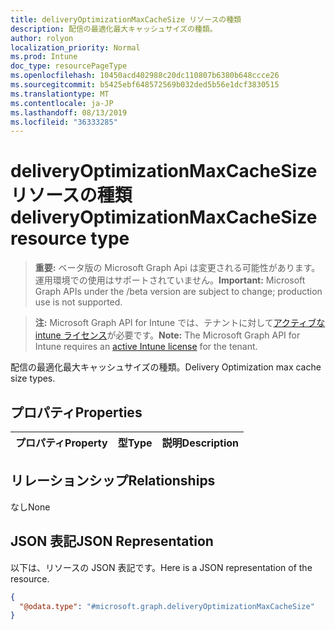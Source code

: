 ```yaml
---
title: deliveryOptimizationMaxCacheSize リソースの種類
description: 配信の最適化最大キャッシュサイズの種類。
author: rolyon
localization_priority: Normal
ms.prod: Intune
doc_type: resourcePageType
ms.openlocfilehash: 10450acd402988c20dc110807b6380b648ccce26
ms.sourcegitcommit: b5425ebf648572569b032ded5b56e1dcf3830515
ms.translationtype: MT
ms.contentlocale: ja-JP
ms.lasthandoff: 08/13/2019
ms.locfileid: "36333285"
---
```

# <a name="deliveryoptimizationmaxcachesize-resource-type"></a><span data-ttu-id="d99ba-103">deliveryOptimizationMaxCacheSize リソースの種類</span><span class="sxs-lookup"><span data-stu-id="d99ba-103">deliveryOptimizationMaxCacheSize resource type</span></span>

> <span data-ttu-id="d99ba-104">**重要:** ベータ版の Microsoft Graph Api は変更される可能性があります。運用環境での使用はサポートされていません。</span><span class="sxs-lookup"><span data-stu-id="d99ba-104">**Important:** Microsoft Graph APIs under the /beta version are subject to change; production use is not supported.</span></span>

> <span data-ttu-id="d99ba-105">**注:** Microsoft Graph API for Intune では、テナントに対して[アクティブな intune ライセンス](https://go.microsoft.com/fwlink/?linkid=839381)が必要です。</span><span class="sxs-lookup"><span data-stu-id="d99ba-105">**Note:** The Microsoft Graph API for Intune requires an [active Intune license](https://go.microsoft.com/fwlink/?linkid=839381) for the tenant.</span></span>

<span data-ttu-id="d99ba-106">配信の最適化最大キャッシュサイズの種類。</span><span class="sxs-lookup"><span data-stu-id="d99ba-106">Delivery Optimization max cache size types.</span></span>

## <a name="properties"></a><span data-ttu-id="d99ba-107">プロパティ</span><span class="sxs-lookup"><span data-stu-id="d99ba-107">Properties</span></span>
|<span data-ttu-id="d99ba-108">プロパティ</span><span class="sxs-lookup"><span data-stu-id="d99ba-108">Property</span></span>|<span data-ttu-id="d99ba-109">型</span><span class="sxs-lookup"><span data-stu-id="d99ba-109">Type</span></span>|<span data-ttu-id="d99ba-110">説明</span><span class="sxs-lookup"><span data-stu-id="d99ba-110">Description</span></span>|
|:---|:---|:---|

## <a name="relationships"></a><span data-ttu-id="d99ba-111">リレーションシップ</span><span class="sxs-lookup"><span data-stu-id="d99ba-111">Relationships</span></span>
<span data-ttu-id="d99ba-112">なし</span><span class="sxs-lookup"><span data-stu-id="d99ba-112">None</span></span>

## <a name="json-representation"></a><span data-ttu-id="d99ba-113">JSON 表記</span><span class="sxs-lookup"><span data-stu-id="d99ba-113">JSON Representation</span></span>
<span data-ttu-id="d99ba-114">以下は、リソースの JSON 表記です。</span><span class="sxs-lookup"><span data-stu-id="d99ba-114">Here is a JSON representation of the resource.</span></span>
<!-- {
  "blockType": "resource",
  "@odata.type": "microsoft.graph.deliveryOptimizationMaxCacheSize"
}
-->
``` json
{
  "@odata.type": "#microsoft.graph.deliveryOptimizationMaxCacheSize"
}
```



